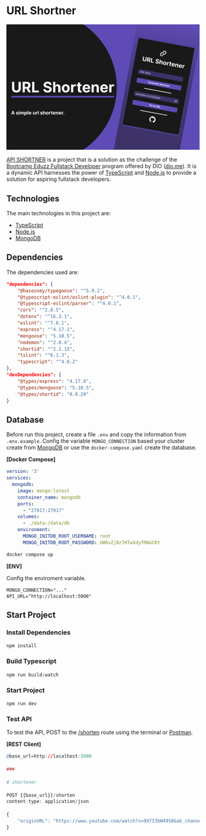 # URL Shortner

![url-shortner](.github/banner.png)

[API SHORTNER](https://github.com/Matheus1714/url-shortner) is a project that is a solution as the challenge of the [Bootcamp Eduzz Fullstack Developer](https://www.dio.me/bootcamp/eduzz-fullstack-developer) program offered by DIO ([dio.me](https://web.dio.me/)). It is a dynamic API harnesses the power of [TypeScript](https://www.typescriptlang.org/) and [Node.js](https://nodejs.org/) to provide a solution for aspiring fullstack developers.

## Technologies

The main technologies in this project are:

* [TypeScript](https://www.typescriptlang.org/)
* [Node.js](https://nodejs.org/)
* [MongoDB](https://www.mongodb.com/)

## Dependencies

The dependencies used are:

```json
"dependencies": {
    "@hasezoey/typegoose": "^5.9.2",
    "@typescript-eslint/eslint-plugin": "^4.0.1",
    "@typescript-eslint/parser": "^4.0.1",
    "cors": "^2.8.5",
    "dotenv": "^16.3.1",
    "eslint": "^7.8.1",
    "express": "^4.17.1",
    "mongoose": "5.10.5",
    "nodemon": "^2.0.4",
    "shortid": "^2.2.15",
    "tslint": "^6.1.3",
    "typescript": "^4.0.2"
},
"devDependencies": {
    "@types/express": "4.17.8",
    "@types/mongoose": "5.10.5",
    "@types/shortid": "0.0.29"
}
```

## Database

Before run this project, create a file `.env` and copy the information from `.env.example`. Config the variable `MONGO_CONNECTION` based your cluster create from [MongoDB](https://www.mongodb.com/) or use the `docker-compose.yaml` create the database.

**[Docker Compose]**

```yaml
version: '3'
services:
  mongodb:
    image: mongo:latest
    container_name: mongodb
    ports:
      - "27017:27017"
    volumes:
      - ./data:/data/db
    environment:
      MONGO_INITDB_ROOT_USERNAME: root
      MONGO_INITDB_ROOT_PASSWORD: UW6vZjBz7HTwVdyfMAGCRY
```

```bash
docker compose up
```

**[ENV]**

Config the enviroment variable.

```env
MONGO_CONNECTION="..."
API_URL="http://localhost:5000"
```

## Start Project

### Install Dependencies

```shell
npm install
```

### Build Typescript

```shell
npm run build:watch
```

### Start Project

```shell
npm run dev
```

### Test API

To test the API, POST to the [/shorten](http://localhost:5000/shorten) route using the terminal or [Postman](https://www.postman.com/).

**[REST Client]**

```r
@base_url=http://localhost:5000

###

# shortener

POST {{base_url}}/shorten
content-type: application/json

{
    "originURL": "https://www.youtube.com/watch?v=9X7I3bW49S8&ab_channel=CamelliaOfficial"
}
```